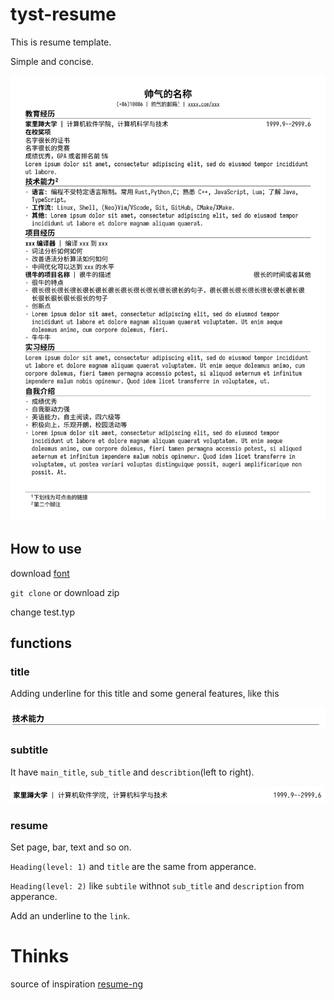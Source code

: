 # tyst-resume

This is resume template.

Simple and concise.

![resuem](./img/resume.jpg)

## How to use

download [font](https://github.com/laishulu/Sarasa-Term-SC-Nerd)

`git clone` or download zip

change test.typ

## functions

### title

Adding underline for this title and some general features, like this

![title](./img/title.png)

### subtitle

It have `main_title`, `sub_title` and `describtion`(left to right).

![subtitle](./img/subtitle.png)

### resume

Set page, bar, text and so on.

`Heading(level: 1)` and `title` are the same from apperance.

`Heading(level: 2)` like `subtile` withnot `sub_title` and `description` from apperance.

Add an underline to the `link`.

# Thinks

source of inspiration [resume-ng](https://github.com/fky2015/resume-ng)